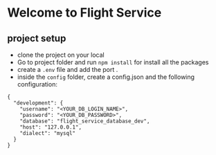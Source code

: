 # Welcome to Flight Service
## project setup
- clone the project on your local
- Go to project folder and run `npm install` for install all the packages
- create a `.env` file and add the port .
- inside the `config` folder, create a config.json and the following configuration:

```
{
  "development": {
    "username": "<YOUR_DB_LOGIN_NAME>",
    "password": "<YOUR_DB_PASSWORD>",
    "database": "flight_service_database_dev",
    "host": "127.0.0.1",
    "dialect": "mysql"
  }
}

```